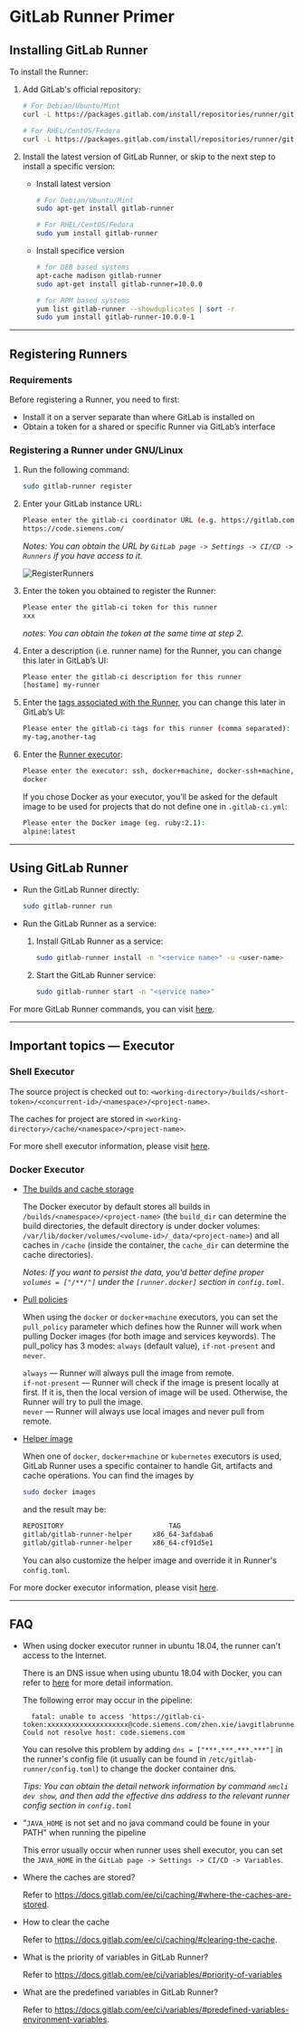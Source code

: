 # GitLab Runner Primer

## Installing GitLab Runner

To install the Runner:

1. Add GitLab's official repository:

    ```bash
    # For Debian/Ubuntu/Mint
    curl -L https://packages.gitlab.com/install/repositories/runner/gitlab-runner/script.deb.sh | sudo bash

    # For RHEL/CentOS/Fedora
    curl -L https://packages.gitlab.com/install/repositories/runner/gitlab-runner/script.rpm.sh | sudo bash
    ```

2. Install the latest version of GitLab Runner, or skip to the next step to install a specific version:

    - Install latest version

        ```bash
        # For Debian/Ubuntu/Mint
        sudo apt-get install gitlab-runner

        # For RHEL/CentOS/Fedora
        sudo yum install gitlab-runner
        ```

    - Install specifice version
  
        ```bash
        # for DEB based systems
        apt-cache madison gitlab-runner
        sudo apt-get install gitlab-runner=10.0.0

        # for RPM based systems
        yum list gitlab-runner --showduplicates | sort -r
        sudo yum install gitlab-runner-10.0.0-1
        ```

---

## Registering Runners

### Requirements

Before registering a Runner, you need to first:

- Install it on a server separate than where GitLab is installed on
- Obtain a token for a shared or specific Runner via GitLab’s interface

### Registering a Runner under GNU/Linux

1. Run the following command:

    ```bash
    sudo gitlab-runner register
    ```

2. Enter your GitLab instance URL:

    ```bash
    Please enter the gitlab-ci coordinator URL (e.g. https://gitlab.com )
    https://code.siemens.com/
    ```
    *Notes: You can obtain the URL by ```GitLab page -> Settings -> CI/CD -> Runners``` if you have access to it.*

    ![RegisterRunners](/resources/pictures/RegisterRunner.PNG)

3. Enter the token you obtained to register the Runner:

    ```bash
    Please enter the gitlab-ci token for this runner
    xxx
    ```
    *notes: You can obtain the token at the same time at step 2.*

4. Enter a description (i.e. runner name) for the Runner, you can change this later in GitLab’s UI:

    ```bash
    Please enter the gitlab-ci description for this runner
    [hostame] my-runner
    ```

5. Enter the [tags associated with the Runner](https://docs.gitlab.com/ee/ci/runners/#using-tags), you can change this later in GitLab’s UI:

    ```bash
    Please enter the gitlab-ci tags for this runner (comma separated):
    my-tag,another-tag
    ```

6. Enter the [Runner executor](https://docs.gitlab.com/runner/executors/README.html):

    ```bash
    Please enter the executor: ssh, docker+machine, docker-ssh+machine, kubernetes, docker, parallels, virtualbox, docker-ssh, shell:
    docker
    ```

    If you chose Docker as your executor, you’ll be asked for the default image to be used for projects that do not define one in ```.gitlab-ci.yml```:

    ```bash
    Please enter the Docker image (eg. ruby:2.1):
    alpine:latest
    ```

---

## Using GitLab Runner

- Run the GitLab Runner directly:

    ```bash
    sudo gitlab-runner run
    ```

- Run the GitLab Runner as a service:

    1. Install GitLab Runner as a service:

        ```bash
        sudo gitlab-runner install -n "<service name>" -u <user-name>
        ```
    2. Start the GitLab Runner service:

        ```bash
        sudo gitlab-runner start -n "<service name>"
        ```

For more GitLab Runner commands, you can visit [here](https://docs.gitlab.com/runner/commands/README.html).

---

## Important topics — Executor

### Shell Executor

The source project is checked out to: ```<working-directory>/builds/<short-token>/<concurrent-id>/<namespace>/<project-name>```.

The caches for project are stored in ```<working-directory>/cache/<namespace>/<project-name>```.

For more shell executor information, please visit [here](https://docs.gitlab.com/runner/executors/shell.html).

### Docker Executor

- [The builds and cache storage](https://docs.gitlab.com/runner/executors/docker.html#the-builds-and-cache-storage)

    The Docker executor by default stores all builds in ```/builds/<namespace>/<project-name>``` (the ```build_dir``` can determine the build directories, the default directory is under docker volumes: ```/var/lib/docker/volumes/<volume-id>/_data/<project-name>```) and all caches in ```/cache``` (inside the container, the ```cache_dir``` can determine the cache directories).

    *Notes: If you want to persist the data, you'd better define proper ```volumes = ["/**/"]``` under the ```[runner.docker]``` section in ```config.toml```*.

- [Pull policies](https://docs.gitlab.com/runner/executors/docker.html#how-pull-policies-work)

    When using the ```docker``` or ```docker+machine``` executors, you can set the ```pull_policy``` parameter  which defines how the Runner will work when pulling Docker images (for both image and services keywords). The pull_policy has 3 modes: ```always``` (default value), ```if-not-present``` and ```never```.

    ```always``` — Runner will always pull the image from remote.  
    ```if-not-present``` — Runner will check if the image is present locally at first. If it is, then the local version of image will be used. Otherwise, the Runner will try to pull the image.  
    ```never``` — Runner will always use local images and never pull from remote.

- [Helper image](https://docs.gitlab.com/runner/configuration/advanced-configuration.html#helper-image)

    When one of ```docker```, ```docker+machine``` or ```kubernetes``` executors is used, GitLab Runner uses a specific container to handle Git, artifacts and cache operations. You can find the images by
    ```bash
    sudo docker images
    ```
    and the result may be:
    ```bash
    REPOSITORY                          TAG
    gitlab/gitlab-runner-helper     x86_64-3afdaba6
    gitlab/gitlab-runner-helper     x86_64-cf91d5e1
    ```
    You can also customize the helper image and override it in Runner's ```config.toml```.

For more docker executor information, please visit [here](https://docs.gitlab.com/runner/executors/docker.html#workflow).

---

## FAQ

- When using docker executor runner in ubuntu 18.04, the runner can't access to the Internet.

    There is an DNS issue when using ubuntu 18.04 with Docker, you can refer to [here](https://github.com/docker/libnetwork/issues/2187) for more detail information.

    The following error may occur in the pipeline:

        fatal: unable to access 'https://gitlab-ci-token:xxxxxxxxxxxxxxxxxxxx@code.siemens.com/zhen.xie/iavgitlabrunnertest.git/': Could not resolve host: code.siemens.com

    You can resolve this problem by adding ```dns = ["***.***.***.***"]``` in the runner's config file (it usually can be found in ```/etc/gitlab-runner/config.toml```) to change the docker container dns.

    *Tips: You can obtain the detail network information by command ```nmcli dev show```, and then add the effective dns address to the relevant runner config  section in ```config.toml```*

- "```JAVA_HOME``` is not set and no java command could be foune in your PATH" when running the pipeline

    This error usually occur when runner uses shell executor, you can set the ```JAVA_HOME```  in the ```GitLab page -> Settings -> CI/CD -> Variables```.

- Where the caches are stored?

    Refer to https://docs.gitlab.com/ee/ci/caching/#where-the-caches-are-stored.

- How to clear the cache

    Refer to https://docs.gitlab.com/ee/ci/caching/#clearing-the-cache.

- What is the priority of variables in GitLab Runner?

    Refer to https://docs.gitlab.com/ee/ci/variables/#priority-of-variables

- What are the predefined variables in GitLab Runner?

    Refer to https://docs.gitlab.com/ee/ci/variables/#predefined-variables-environment-variables.